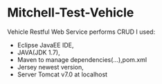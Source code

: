 # Mitchell-Test-Vehicle
Vehicle Restful Web Service performs CRUD
I used:
- Eclipse JavaEE IDE,
- JAVA(JDK 1.7),
- Maven to manage dependencies(...),pom.xml
- Jersey newest version,
- Server Tomcat v7.0 at localhost
